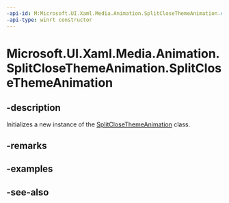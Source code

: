 ```yaml
---
-api-id: M:Microsoft.UI.Xaml.Media.Animation.SplitCloseThemeAnimation.#ctor
-api-type: winrt constructor
---
```


<!-- Method syntax
public SplitCloseThemeAnimation()
-->

# Microsoft.UI.Xaml.Media.Animation.SplitCloseThemeAnimation.SplitCloseThemeAnimation

## -description
Initializes a new instance of the [SplitCloseThemeAnimation](splitclosethemeanimation.md) class.

## -remarks

## -examples

## -see-also
